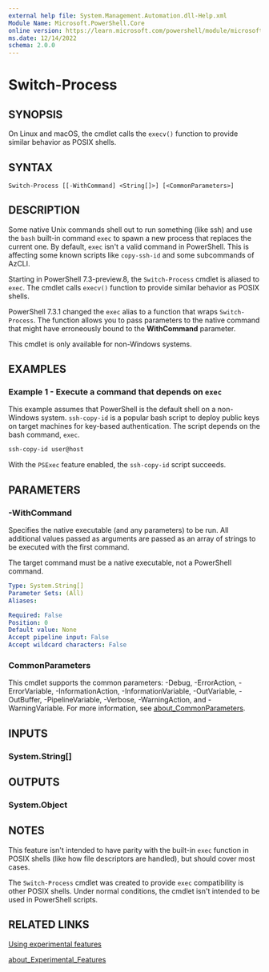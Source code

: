 ```yaml
---
external help file: System.Management.Automation.dll-Help.xml
Module Name: Microsoft.PowerShell.Core
online version: https://learn.microsoft.com/powershell/module/microsoft.powershell.core/switch-process?view=powershell-7.3&WT.mc_id=ps-gethelp
ms.date: 12/14/2022
schema: 2.0.0
---
```


# Switch-Process

## SYNOPSIS
On Linux and macOS, the cmdlet calls the `execv()` function to provide similar behavior as POSIX
shells.

## SYNTAX

```
Switch-Process [[-WithCommand] <String[]>] [<CommonParameters>]
```

## DESCRIPTION

Some native Unix commands shell out to run something (like ssh) and use the `bash` built-in command
`exec` to spawn a new process that replaces the current one. By default, `exec` isn't a valid
command in PowerShell. This is affecting some known scripts like `copy-ssh-id` and some subcommands
of AzCLI.

Starting in PowerShell 7.3-preview.8, the `Switch-Process` cmdlet is aliased to `exec`. The cmdlet
calls `execv()` function to provide similar behavior as POSIX shells.

PowerShell 7.3.1 changed the `exec` alias to a function that wraps `Switch-Process`. The function
allows you to pass parameters to the native command that might have erroneously bound to the
**WithCommand** parameter.

This cmdlet is only available for non-Windows systems.

## EXAMPLES

### Example 1 - Execute a command that depends on `exec`

This example assumes that PowerShell is the default shell on a non-Windows system. `ssh-copy-id` is
a popular bash script to deploy public keys on target machines for key-based authentication. The
script depends on the bash command, `exec`.

```powershell
ssh-copy-id user@host
```

With the `PSExec` feature enabled, the `ssh-copy-id` script succeeds.

## PARAMETERS

### -WithCommand

Specifies the native executable (and any parameters) to be run. All additional values passed as
arguments are passed as an array of strings to be executed with the first command.

The target command must be a native executable, not a PowerShell command.

```yaml
Type: System.String[]
Parameter Sets: (All)
Aliases:

Required: False
Position: 0
Default value: None
Accept pipeline input: False
Accept wildcard characters: False
```

### CommonParameters

This cmdlet supports the common parameters: -Debug, -ErrorAction, -ErrorVariable,
-InformationAction, -InformationVariable, -OutVariable, -OutBuffer, -PipelineVariable, -Verbose,
-WarningAction, and -WarningVariable. For more information, see
[about_CommonParameters](http://go.microsoft.com/fwlink/?LinkID=113216).

## INPUTS

### System.String[]

## OUTPUTS

### System.Object

## NOTES

This feature isn't intended to have parity with the built-in `exec` function in POSIX shells (like
how file descriptors are handled), but should cover most cases.

The `Switch-Process` cmdlet was created to provide `exec` compatibility is other POSIX shells. Under
normal conditions, the cmdlet isn't intended to be used in PowerShell scripts.

## RELATED LINKS

[Using experimental features](/powershell/scripting/learn/experimental-features)

[about_Experimental_Features](/powershell/module/Microsoft.PowerShell.Core/About/about_Experimental_Features)
